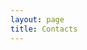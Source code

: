 ```yaml
---
layout: page
title: Contacts
---
```


<span class="e-mail" username="spozzoli" domain="kth.se"></span>
